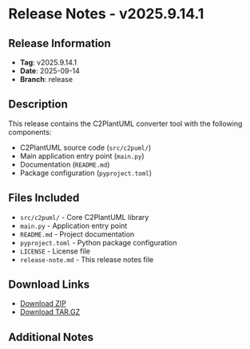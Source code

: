 # Release Notes - v2025.9.14.1

## Release Information
- **Tag**: v2025.9.14.1
- **Date**: 2025-09-14
- **Branch**: release

## Description
This release contains the C2PlantUML converter tool with the following components:
- C2PlantUML source code (`src/c2puml/`)
- Main application entry point (`main.py`)
- Documentation (`README.md`)
- Package configuration (`pyproject.toml`)

## Files Included
- `src/c2puml/` - Core C2PlantUML library
- `main.py` - Application entry point
- `README.md` - Project documentation
- `pyproject.toml` - Python package configuration
- `LICENSE` - License file
- `release-note.md` - This release notes file

## Download Links
- [Download ZIP](https://github.com/fischerjooo/c2puml/archive/refs/heads/release.zip)
- [Download TAR.GZ](https://github.com/fischerjooo/c2puml/archive/refs/heads/release.tar.gz)

## Additional Notes

